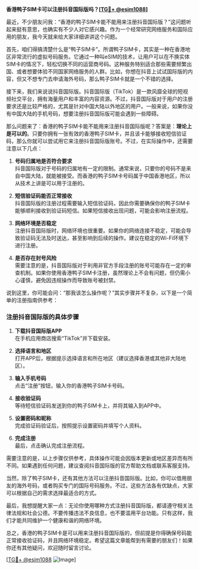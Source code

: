 **香港鸭子SIM卡可以注册抖音国际版吗？[[TG💪+ @esim1088](https://t.me/s/esim1088)]**

最近，不少朋友问我：“香港的鸭子SIM卡能不能用来注册抖音国际版？”这问题听起来挺有意思，也确实有不少人对它感兴趣。作为一个经常研究网络服务和国际应用的朋友，我今天就来给大家详细讲讲这个问题。

首先，咱们得搞清楚什么是“鸭子SIM卡”。所谓鸭子SIM卡，其实是一种在香港地区非常流行的虚拟号码服务。它通过一种叫eSIM的技术，让用户可以在不换实体SIM卡的情况下，轻松切换不同的运营商号码。这种服务特别适合那些需要频繁出国、或者想要体验不同国家网络服务的人群。比如，你想在抖音上试试国际版的内容，但又不想专门去申请海外号码，那么鸭子SIM卡就是一个不错的选择。

接下来，我们来说说抖音国际版。抖音国际版（TikTok）是一款风靡全球的短视频社交平台，拥有海量用户和丰富的内容资源。不过，抖音国际版对于用户的注册要求还是比较严格的，尤其是针对中国大陆以外地区的用户。一般来说，如果你没有中国大陆的手机号码，想要注册抖音国际版可能会遇到一些障碍。

那么问题来了：香港的鸭子SIM卡能不能用来注册抖音国际版呢？答案是：**理论上是可以的**。只要你拥有一张有效的香港鸭子SIM卡，并且该卡能够接收短信验证码，那么你就可以尝试用它来注册抖音国际版账号。不过，在实际操作中，还需要注意以下几点：

1. **号码归属地是否符合要求**  
   抖音国际版对于号码的归属地有一定的限制。通常来说，只要你的号码不是来自中国大陆，就能被接受。而香港的鸭子SIM卡号码属于中国香港地区，所以从技术上讲是可以用于注册的。

2. **短信验证码能否正常接收**  
   抖音国际版的注册过程需要输入短信验证码，因此你需要确保你的鸭子SIM卡能够顺利接收到验证码短信。如果短信接收出现问题，可能会影响注册流程。

3. **网络环境是否稳定**  
   注册抖音国际版时，网络环境也很重要。如果你的网络连接不稳定，可能会导致验证码无法及时送达，甚至影响到后续的操作。建议在稳定的Wi-Fi环境下进行注册。

4. **是否存在封号风险**  
   需要注意的是，抖音国际版对于利用非官方手段注册的账号可能存在一定的审查机制。如果你使用香港鸭子SIM卡注册，虽然理论上不会有问题，但仍需小心谨慎，避免因违规操作而导致账号被封禁。

说到这里，你可能会问：“那我该怎么操作呢？”其实步骤并不复杂，以下是一个简单的注册指南供参考：

### 注册抖音国际版的具体步骤

1. **下载抖音国际版APP**  
   在手机应用商店搜索“TikTok”并下载安装。

2. **选择语言和地区**  
   打开APP后，根据提示选择语言和所在地区（建议选择香港或其他非大陆地区）。

3. **输入手机号码**  
   点击“注册”按钮，输入你的香港鸭子SIM卡号码。

4. **接收验证码**  
   等待短信验证码发送到你的鸭子SIM卡上，并将其输入到APP中。

5. **设置密码和昵称**  
   完成验证码验证后，按照提示设置密码并填写个人资料。

6. **完成注册**  
   最后，点击确认完成注册流程。

需要注意的是，以上步骤仅供参考，具体操作可能会因版本更新或地区差异而有所不同。如果遇到任何问题，建议查阅抖音国际版的官方帮助文档或联系客服支持。

当然，除了鸭子SIM卡，还有其他方法可以注册抖音国际版。比如，你可以借用朋友的海外号码，或者购买专门的国际号码服务。不过，这些方法各有优缺点，大家可以根据自己的需求选择最适合的方式。

最后，我想提醒大家一点：无论你使用哪种方式注册抖音国际版，都请遵守相关法律法规和社会公德。不要传播违法不良信息，也不要滥用平台功能。只有这样，我们才能共同维护一个健康和谐的网络环境。

总之，香港的鸭子SIM卡是可以用来注册抖音国际版的，但前提是你得确保号码能正常接收验证码，并且网络环境稳定。希望这篇文章能帮到有需要的朋友们！如果你还有其他疑问，欢迎随时留言讨论。

[[TG💪+ @esim1088](https://t.me/s/esim1088) ![Image](https://i.postimg.cc/4NQfJmqS/Snipaste-2025-05-13-00-14-12.png)]